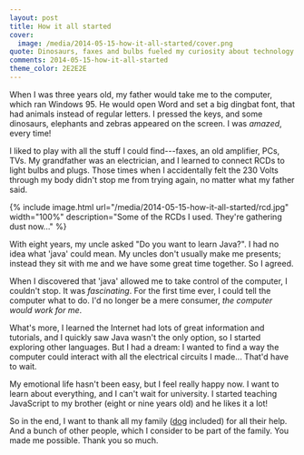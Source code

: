 ```yaml
---
layout: post
title: How it all started
cover:
  image: /media/2014-05-15-how-it-all-started/cover.png
quote: Dinosaurs, faxes and bulbs fueled my curiosity about technology.
comments: 2014-05-15-how-it-all-started
theme_color: 2E2E2E
---
```


When I was three years old, my father would take me to the computer, which ran
Windows 95. He would open Word and set a big dingbat font, that had
animals instead of regular letters. I pressed the keys, and some dinosaurs,
elephants and zebras appeared on the screen. I was *amazed*, every time!

I liked to play with all the stuff I could find---faxes, an old amplifier,
PCs, TVs. My grandfather was an electrician, and I learned to connect RCDs
to light bulbs and plugs. Those times when I accidentally felt the 230 Volts
through my body didn't stop me from trying again, no matter what my father said.

{% include image.html url="/media/2014-05-15-how-it-all-started/rcd.jpg" width="100%" description="Some of the RCDs I used. They're gathering dust now..." %}

With eight years, my uncle asked "Do you want to learn Java?". I had no
idea what 'java' could mean. My uncles don't usually make me presents; instead
they sit with me and we have some great time together. So I agreed.

When I discovered that 'java' allowed me to take control of the computer,
I couldn't stop. It was *fascinating*. For the first time ever, I could tell
the computer what to do. I'd no longer be a mere consumer, *the computer
would work for me*.

What's more, I learned the Internet had lots of great information and
tutorials, and I quickly saw Java wasn't the only option, so I started exploring
other languages. But I had a dream: I wanted to find a way the computer could
interact with all the electrical circuits I made... That'd have to wait.

My emotional life hasn't been easy, but I feel really happy now. I want to
learn about everything, and I can't wait for university. I started teaching
JavaScript to my brother (eight or nine years old) and he likes it a lot!

So in the end, I want to thank all my family ([dog](/media/2014-05-15-how-it-all-started/cadi.jpg)
included) for all their help. And a bunch of other people, which I consider to
be part of the family. You made me possible. Thank you so much.
